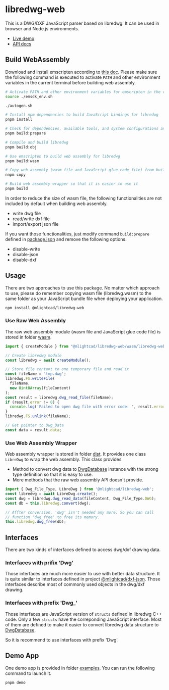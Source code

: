 # libredwg-web

This is a DWG/DXF JavaScript parser based on libredwg. It can be used in browser and Node.js environments. 

- [Live demo](https://mlight-lee.github.io/libredwg-web/)
- [API docs](https://mlight-lee.github.io/libredwg-web/docs/)

## Build WebAssembly

Download and install emscripten according to [this doc](https://emscripten.org/docs/getting_started/downloads.html). Please make sure the following command is executed to activate `PATH` and other environment variables in the current terminal before building web assembly.

```bash
# Activate PATH and other environment variables for emscripten in the current terminal
source ./emsdk_env.sh

./autogen.sh

# Install npm dependencies to build JavaScript bindings for libredwg
pnpm install

# Check for dependencies, available tools, and system configurations and prepare the software package for building libredwg on a specific system
pnpm build:prepare

# Compile and build libredwg
pnpm build:obj

# Use emscripten to build web assembly for libredwg
pnpm build:wasm

# Copy web assembly (wasm file and JavaScript glue code file) from build directory to distribution directory of this package
nnpm copy

# Build web assembly wrapper so that it is easier to use it
pnpm build
```

In order to reduce the size of wasm file, the following functionalities are not included by default when building web assembly.

- write dwg file
- read/write dxf file
- import/export json file

If you want those functionalities, just modify command `build:prepare` defined in [package.json](./package.json) and remove the following options.

- disable-write
- disable-json
- disable-dxf

## Usage

There are two approaches to use this package. No matter which approach to use, please do remember copying wasm file (libredwg.wasm) to the same folder as your JavaScript bundle file when deploying your application. 

```bash
npm install @mlightcad/libredwg-web
```

### Use Raw Web Assembly

The raw web assembly module (wasm file and JavaScript glue code file) is stored in folder [wasm](./wasm/). 

```javascript
import { createModule } from "@mlightcad/libredwg-web/wasm/libredwg-web.js";

// Create libredwg module
const libredwg = await createModule();

// Store file content to one temporary file and read it
const fileName = 'tmp.dwg';
libredwg.FS.writeFile(
  fileName,
  new Uint8Array(fileContent)
);
const result = libredwg.dwg_read_file(fileName);
if (result.error != 0) {
  console.log('Failed to open dwg file with error code: ', result.error);
}
libredwg.FS.unlink(fileName);

// Get pointer to Dwg_Data
const data = result.data;
```

### Use Web Assembly Wrapper

Web assembly wrapper is stored in folder [dist](./dist/). It provides one class `LibreDwg` to wrap the web assembly. This class provides

- Method to convert dwg data to [DwgDatabase](https://mlight-lee.github.io/libredwg-web/docs/interfaces/database_database.DwgDatabase.html) instance with the strong type definition so that it is easy to use.
- More methods that the raw web assembly API doesn't provide. 

```typescript
import { Dwg_File_Type, LibreDwg } from '@mlightcad/libredwg-web';
const libredwg = await LibreDwg.create();
const dwg = libredwg.dwg_read_data(fileContent, Dwg_File_Type.DWG);
const db = this.libredwg.convert(dwg);

// Affter conversion, 'dwg' isn't needed any more. So you can call
// function 'dwg_free' to free its memory.
this.libredwg.dwg_free(db);
```

## Interfaces

There are two kinds of interfaces defined to access dwg/dxf drawing data. 

### Interfaces with prifix 'Dwg'

Those interfaces are much more easier to use with better data structure. It is quite similar to interfaces defined in project [@mlightcad/dxf-json](https://github.com/mlight-lee/dxf-json). Those interfaces describe most of commonly used objects in the dwg/dxf drawing.

### Interfaces with prefix 'Dwg_'

Those interfaces are JavaScript version of `structs` defined in libredwg C++ code. Only a few `structs` have the correponding JavaScript interface. Most of them are defined to make it easier to convert libredwg data structure to [DwgDatabase](https://mlight-lee.github.io/libredwg-web/docs/interfaces/database_database.DwgDatabase.html).

So it is recommend to use interfaces with prefix 'Dwg'.

## Demo App

One demo app is provided in folder [examples](./examples/). You can run the following command to launch it.

```javascript
pnpm demo
```